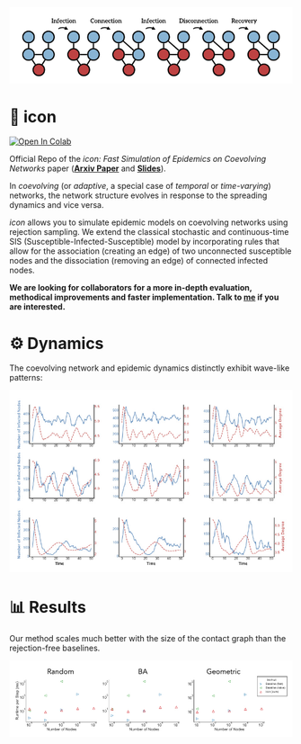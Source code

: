 ![Header Image](model.png) 

# 🎯 icon
[![Open In Colab](https://colab.research.google.com/assets/colab-badge.svg)](https://colab.research.google.com/github/gerritgr/icon/blob/main/icon.ipynb)

Official Repo of the _icon: Fast Simulation of Epidemics on Coevolving Networks_ paper (**[Arxiv Paper](https://arxiv.org/abs/2410.04987)** and **[Slides](https://github.com/gerritgr/icon/blob/main/slides_icon.pdf)**).


In _coevolving_ (or _adaptive_, a special case of _temporal_ or _time-varying_) networks, the network structure evolves in response to the spreading dynamics and vice versa.


_icon_ allows you to simulate epidemic models on coevolving networks using rejection sampling. 
We extend the classical stochastic and continuous-time SIS (Susceptible-Infected-Susceptible) model by incorporating rules that allow for the association (creating an edge) of two unconnected susceptible nodes and the dissociation (removing an edge) of connected infected nodes.

**We are looking for collaborators for a more in-depth evaluation, methodical improvements and faster implementation. Talk to [me](https://gerritgrossmann.de/) if you are interested.**

# ⚙️ Dynamics

The coevolving network and epidemic dynamics distinctly exhibit wave-like patterns:

![Trajectories](trajectories.jpg) 


# 📊 Results

Our method scales much better with the size of the contact graph than the rejection-free baselines. 

![Results](results.jpg) 
